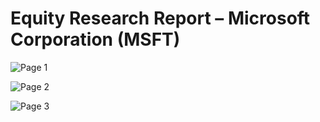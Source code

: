 # Equity Research Report – Microsoft Corporation (MSFT)
![Page 1](https://github.com/coolnikitav/nikitas-notebook/assets/30304422/7cd7d7e2-f8fb-4e2e-baae-0d4e096103f9)

![Page 2](https://github.com/coolnikitav/nikitas-notebook/assets/30304422/1b67228c-d133-4718-8928-7e65bedae442)

![Page 3](https://github.com/coolnikitav/nikitas-notebook/assets/30304422/b640396a-2532-4bfd-96f5-92aa0f02dcdc)
